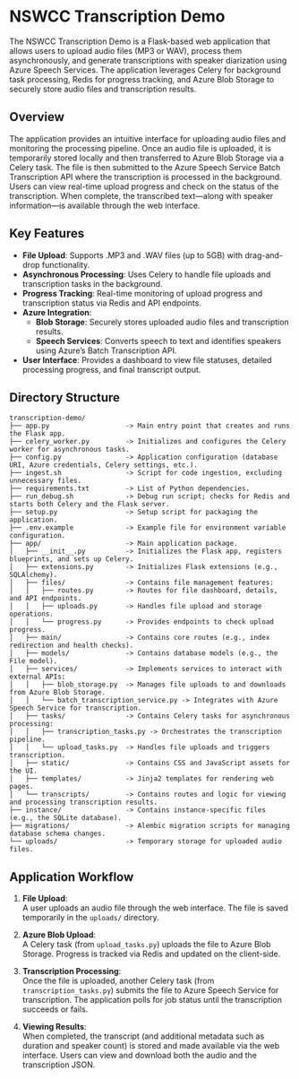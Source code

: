 # NSWCC Transcription Demo

The NSWCC Transcription Demo is a Flask-based web application that allows users to upload audio files (MP3 or WAV), process them asynchronously, and generate transcriptions with speaker diarization using Azure Speech Services. The application leverages Celery for background task processing, Redis for progress tracking, and Azure Blob Storage to securely store audio files and transcription results.

## Overview

The application provides an intuitive interface for uploading audio files and monitoring the processing pipeline. Once an audio file is uploaded, it is temporarily stored locally and then transferred to Azure Blob Storage via a Celery task. The file is then submitted to the Azure Speech Service Batch Transcription API where the transcription is processed in the background. Users can view real-time upload progress and check on the status of the transcription. When complete, the transcribed text—along with speaker information—is available through the web interface.

## Key Features

- **File Upload**: Supports .MP3 and .WAV files (up to 5GB) with drag-and-drop functionality.
- **Asynchronous Processing**: Uses Celery to handle file uploads and transcription tasks in the background.
- **Progress Tracking**: Real-time monitoring of upload progress and transcription status via Redis and API endpoints.
- **Azure Integration**:
  - **Blob Storage**: Securely stores uploaded audio files and transcription results.
  - **Speech Services**: Converts speech to text and identifies speakers using Azure’s Batch Transcription API.
- **User Interface**: Provides a dashboard to view file statuses, detailed processing progress, and final transcript output.

## Directory Structure

```
transcription-demo/
├── app.py                   -> Main entry point that creates and runs the Flask app.
├── celery_worker.py         -> Initializes and configures the Celery worker for asynchronous tasks.
├── config.py                -> Application configuration (database URI, Azure credentials, Celery settings, etc.).
├── ingest.sh                -> Script for code ingestion, excluding unnecessary files.
├── requirements.txt         -> List of Python dependencies.
├── run_debug.sh             -> Debug run script; checks for Redis and starts both Celery and the Flask server.
├── setup.py                 -> Setup script for packaging the application.
├── .env.example             -> Example file for environment variable configuration.
├── app/                     -> Main application package.
│   ├── __init__.py          -> Initializes the Flask app, registers blueprints, and sets up Celery.
│   ├── extensions.py        -> Initializes Flask extensions (e.g., SQLAlchemy).
│   ├── files/               -> Contains file management features:
│   │   ├── routes.py        -> Routes for file dashboard, details, and API endpoints.
│   │   ├── uploads.py       -> Handles file upload and storage operations.
│   │   └── progress.py      -> Provides endpoints to check upload progress.
│   ├── main/                -> Contains core routes (e.g., index redirection and health checks).
│   ├── models/              -> Contains database models (e.g., the File model).
│   ├── services/            -> Implements services to interact with external APIs:
│   │   ├── blob_storage.py  -> Manages file uploads to and downloads from Azure Blob Storage.
│   │   └── batch_transcription_service.py -> Integrates with Azure Speech Service for transcription.
│   ├── tasks/               -> Contains Celery tasks for asynchronous processing:
│   │   ├── transcription_tasks.py -> Orchestrates the transcription pipeline.
│   │   └── upload_tasks.py  -> Handles file uploads and triggers transcription.
│   ├── static/              -> Contains CSS and JavaScript assets for the UI.
│   ├── templates/           -> Jinja2 templates for rendering web pages.
│   └── transcripts/         -> Contains routes and logic for viewing and processing transcription results.
├── instance/                -> Contains instance-specific files (e.g., the SQLite database).
├── migrations/              -> Alembic migration scripts for managing database schema changes.
└── uploads/                 -> Temporary storage for uploaded audio files.
```
## Application Workflow

1. **File Upload**:  
   A user uploads an audio file through the web interface. The file is saved temporarily in the `uploads/` directory.

2. **Azure Blob Upload**:  
   A Celery task (from `upload_tasks.py`) uploads the file to Azure Blob Storage. Progress is tracked via Redis and updated on the client-side.

3. **Transcription Processing**:  
   Once the file is uploaded, another Celery task (from `transcription_tasks.py`) submits the file to Azure Speech Service for transcription. The application polls for job status until the transcription succeeds or fails.

4. **Viewing Results**:  
   When completed, the transcript (and additional metadata such as duration and speaker count) is stored and made available via the web interface. Users can view and download both the audio and the transcription JSON.

